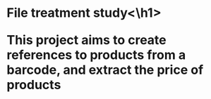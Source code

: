 <h1>File treatment study<\h1>


This project aims to create references to products from a barcode, and extract the price of products
